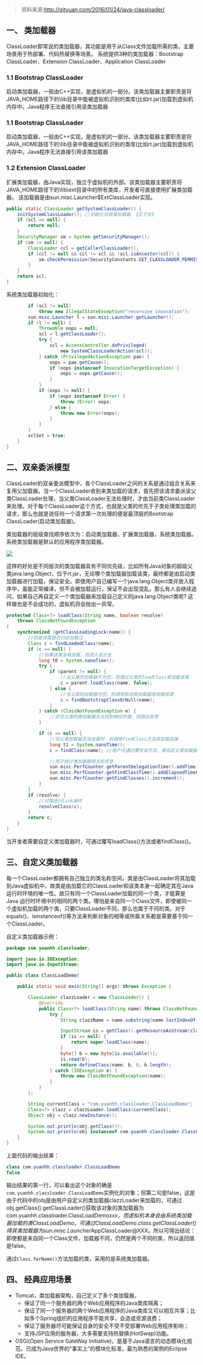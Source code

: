 > 资料来源:http://gityuan.com/2016/01/24/java-classloader/

## 一、 类加载器

ClassLoader即常说的类加载器，其功能是用于从Class文件加载所需的类，主要场景用于热部署、代码热替换等场景。 系统提供3种的类加载器：Bootstrap ClassLoader、Extension ClassLoader、Application ClassLoader

### 1.1 Bootstrap ClassLoader

启动类加载器，一般由C++实现，是虚拟机的一部分。该类加载器主要职责是将JAVA_HOME路径下的\lib目录中能被虚拟机识别的类库(比如rt.jar)加载到虚拟机内存中。Java程序无法直接引用该类加载器

### 1.1 Bootstrap ClassLoader

启动类加载器，一般由C++实现，是虚拟机的一部分。该类加载器主要职责是将JAVA_HOME路径下的\lib目录中能被虚拟机识别的类库(比如rt.jar)加载到虚拟机内存中。Java程序无法直接引用该类加载器

### 1.2 Extension ClassLoader

扩展类加载器，由Java实现，独立于虚拟机的外部。该类加载器主要职责将JAVA_HOME路径下的\lib\ext目录中的所有类库，开发者可直接使用扩展类加载器。 该加载器是由sun.misc.Launcher$ExtClassLoader实现。

```java
public static ClassLoader getSystemClassLoader() {
    initSystemClassLoader(); //初始化系统类加载器 【见下文】
    if (scl == null) {
        return null;
    }
    SecurityManager sm = System.getSecurityManager();
    if (sm != null) {
        ClassLoader ccl = getCallerClassLoader();
        if (ccl != null && ccl != scl && !scl.isAncestor(ccl)) {
            sm.checkPermission(SecurityConstants.GET_CLASSLOADER_PERMISSION);
        }
    }
    return scl;
}
```

系统类加载器初始化：

```java
        if (scl != null)
            throw new IllegalStateException("recursive invocation");
        sun.misc.Launcher l = sun.misc.Launcher.getLauncher();
        if (l != null) {
            Throwable oops = null;
            scl = l.getClassLoader();
            try {
                scl = AccessController.doPrivileged(
                    new SystemClassLoaderAction(scl));
            } catch (PrivilegedActionException pae) {
                oops = pae.getCause();
                if (oops instanceof InvocationTargetException) {
                    oops = oops.getCause();
                }
            }
            if (oops != null) {
                if (oops instanceof Error) {
                    throw (Error) oops;
                } else {
                    throw new Error(oops);
                }
            }
        }
        sclSet = true;
    }
}
```

## 二、双亲委派模型

ClassLoader的双亲委派模型中，各个ClassLoader之间的关系是通过组合关系来复用父加载器。当一个ClassLoader收到来类加载的请求，首先把该请求委派该父类ClassLoader处理，当父类ClassLoader无法处理时，才由当前类ClassLoader来处理。对于每个ClassLoader这个方式，也就是父类的优先于子类处理类加载的请求，那么也就是说任何一个请求第一次处理的便是最顶层的Bootstrap ClassLoader(启动类加载器)。

类加载器的层级查找顺序依次为：启动类加载器，扩展类加载器，系统类加载器。系统类加载器是默认的应用程序类加载器。

![](/Users/baoleiwei/project/Android-Framewok/system/img/classloader.png)

这样的好处是不同层次的类加载器具有不同优先级，比如所有Java对象的超级父类java.lang.Object，位于rt.jar，无论哪个类加载器加载该类，最终都是由启动类加载器进行加载，保证安全。即使用户自己编写一个java.lang.Object类并放入程序中，虽能正常编译，但不会被加载运行，保证不会出现混乱。那么有人会继续追问，如果自己再自定义一个类加载器来加载自己定义的java.lang.Object类呢? 这样做也是不会成功的，虚拟机将会抛出一异常。

```java
protected Class<?> loadClass(String name, boolean resolve)
    throws ClassNotFoundException
{
    synchronized (getClassLoadingLock(name)) {
        //检查该类是否已经加载过
        Class c = findLoadedClass(name);
        if (c == null) {
            //如果该类没有加载，则进入该分支
            long t0 = System.nanoTime();
            try {
                if (parent != null) {
                    //当父类的加载器不为空，则通过父类的loadClass来加载该类
                    c = parent.loadClass(name, false);
                } else {
                    //当父类的加载器为空，则调用启动类加载器来加载该类
                    c = findBootstrapClassOrNull(name);
                }
            } catch (ClassNotFoundException e) {
                //非空父类的类加载器无法找到相应的类，则抛出异常
            }

            if (c == null) {
                //当父类加载器无法加载时，则调用findClass方法来加载该类
                long t1 = System.nanoTime();
                c = findClass(name); //用户可通过覆写该方法，来自定义类加载器

                //用于统计类加载器相关的信息
                sun.misc.PerfCounter.getParentDelegationTime().addTime(t1 - t0);
                sun.misc.PerfCounter.getFindClassTime().addElapsedTimeFrom(t1);
                sun.misc.PerfCounter.getFindClasses().increment();
            }
        }
        if (resolve) {
            //对类进行link操作
            resolveClass(c);
        }
        return c;
    }
}
```

当开发者需要自定义类加载器时，可通过覆写loadClass()方法或者findClass()。

## 三、自定义类加载器

每一个ClassLoader都拥有自己独立的类名称空间，类是由ClassLoader将其加载到Java虚拟机中，故类是由加载它的ClassLoader和该类本身一起确定其在Java 运行时环境的唯一性。故只有同一个ClassLoader加载的同一个类，才能算是Java 运行时环境中的相同的两个类。哪怕是来自同一个Class文件，即使被同一个虚拟机加载的两个类，只要ClassLoader不同，那么也属于不同的类。对于equals()、isinstanceof()等方法来判断对象的相等或所属关系都是需要基于同一个ClassLoader。

自定义类加载器示例：

```java
package com.yuanhh.classloader;

import java.io.IOException;
import java.io.InputStream;

public class ClassLoadDemo{

    public static void main(String[] args) throws Exception {

        ClassLoader clazzLoader = new ClassLoader() {
            @Override
            public Class<?> loadClass(String name) throws ClassNotFoundException {
                try {
                    String clazzName = name.substring(name.lastIndexOf(".") + 1) + ".class";

                    InputStream is = getClass().getResourceAsStream(clazzName);
                    if (is == null) {
                        return super.loadClass(name);
                    }
                    byte[] b = new byte[is.available()];
                    is.read(b);
                    return defineClass(name, b, 0, b.length);
                } catch (IOException e) {
                    throw new ClassNotFoundException(name);
                }
            }
        };

        String currentClass = "com.yuanhh.classloader.ClassLoadDemo";
        Class<?> clazz = clazzLoader.loadClass(currentClass);
        Object obj = clazz.newInstance();

        System.out.println(obj.getClass());
        System.out.println(obj instanceof com.yuanhh.classloader.ClassLoadDemo);
    }
}
```

上面代码的输出结果：

```java
class com.yuanhh.classloader.ClassLoadDemo
false
```

输出结果的第一行，可以看出这个对象的确是`com.yuanhh.classloader.ClassLoadDemo`实例化的对象；但第二句是false，这是由于代码中的obj是由用户自定义的类加载器clazzLoader来加载的，可通过obj.getClass().getClassLoader()获取该对象的类加载器为com.yuanhh.classloader.ClassLoadDemo$xxx，而虚拟机本身会由系统类加载器加载的类ClassLoadDemo，可通过ClassLoadDemo.class.getClassLoader()得其类加载器为sun.misc.Launcher$AppClassLoader@XXX。所以可得出结论：即使都是来自同一个Class文件，加载器不同，仍然是两个不同的类，所以返回值是false。

通过`Class.forName()`方法加载的类，采用的是系统类加载器。

## 四、 经典应用场景

- Tomcat，类加载器架构，自己定义了多个类加载器，
  - 保证了同一个服务器的两个Web应用程序的Java类库隔离；
  - 保证了同一个服务器的两个Web应用程序的Java类库又可以相互共享；比如多个Spring组织的应用程序不能共享，会造成资源浪费；
  - 保证了服务器尽可能保证自身的安全不受不受部署Web应用程序影响；
  - 支持JSP应用的服务器，大多需要支持热替换(HotSwap)功能。
- OSGi(Open Service GateWay Initiative)，是基于Java语言的动态模块化规范。已成为Java世界的“事实上”的模块化标准，最为熟悉的案例的Eclipse IDE。